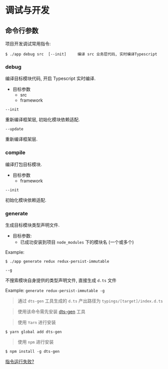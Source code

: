 # 调试与开发

## 命令行参数

项目开发调试常用指令:

```
$ ./app debug src  [--init]		编译 src 业务层代码, 实时编译Typescript
```


### debug
编译目标模块代码, 开启 Typescript 实时编译.

*	目标参数
	* 	src
	*	framework


`--init`

重新编译框架层, 初始化模块依赖适配.

`--update`

重新编译框架层.

	
### compile
编译打包目标模块.

*	目标参数
	* framework

`--init`

初始化模块依赖适配.

### generate
生成目标模块类型声明文件.

*	目标参数:
	*	已成功安装到项目 `node_modules` 下的模块名 (一个或多个)
  
Example: 

```
$ ./app generate redux redux-persist-immutable
```

`--g`

不搜索模块自身提供的类型声明文件, 直接生成 `d.ts` 文件

Example: `generate redux-persist-immutable -g`
> 通过 `dts-gen` 工具生成的 `d.ts` 产出路径为 `typings/[target]/index.d.ts`
 
> 使用该命令需先安装 [dts-gen](https://github.com/Microsoft/dts-gen) 工具

> 使用 `Yarn` 进行安装
```
$ yarn global add dts-gen
```

> 使用 `npm` 进行安装
```
$ npm install -g dts-gen
```


[指令运行失败?](https://github.com/AMIBAFE/zwdapp/blob/master/doc/FAQ.md#依赖模块类型声明--app-generate-指令失败相关)
